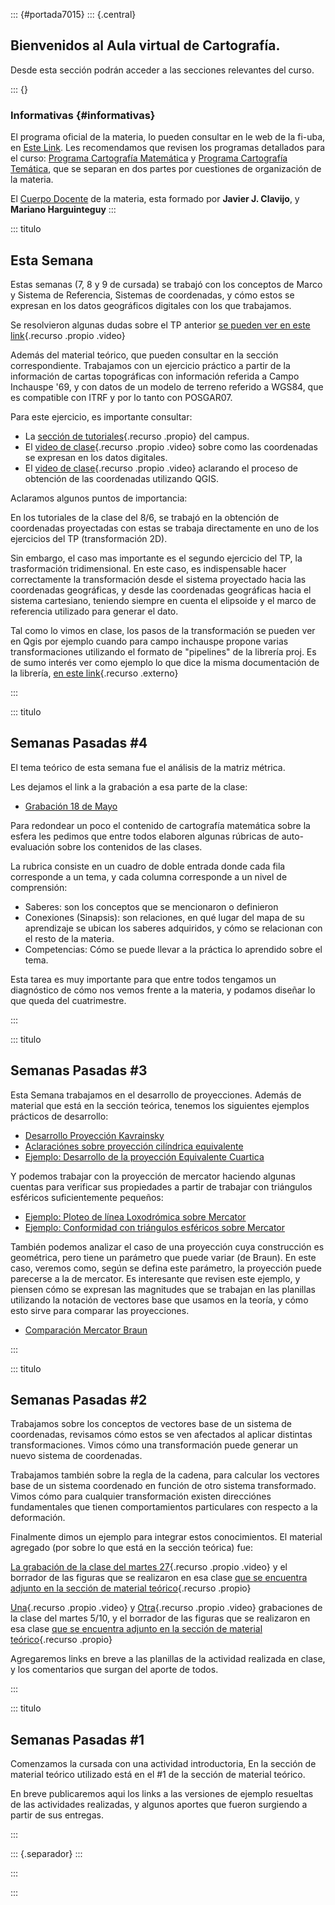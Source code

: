 ::: {#portada7015}
::: {.central}
## Bienvenidos al Aula virtual de Cartografía.

Desde esta sección podrán acceder a las secciones relevantes del curso.

::: {}
### Informativas {#informativas}

El programa oficial de la materia, lo pueden consultar en le web de la
fi-uba, en [Este Link](http://www.fi.uba.ar/sites/default/files/7015.pdf). Les
recomendamos que revisen los programas detallados para el curso:
[Programa Cartografía Matemática](https://campus.fi.uba.ar/mod/resource/view.php?id=190034) y
[Programa Cartografía Temática](https://campus.fi.uba.ar/mod/resource/view.php?id=190038), que
se separan en dos partes por cuestiones de organización de la materia.

El [Cuerpo Docente](https://campus.fi.uba.ar/course/view.php?id=1093&section=3) de
la materia, esta formado por **Javier J. Clavijo**, y **Mariano Harguinteguy**
:::

::: titulo

## Esta Semana

Estas semanas (7, 8 y 9 de cursada) se trabajó con los conceptos de Marco y Sistema de Referencia,
Sistemas de coordenadas, y cómo estos se expresan en los datos geográficos digitales con los que trabajamos.

Se resolvieron algunas dudas sobre el TP anterior
[se pueden ver en este link](https://drive.google.com/file/d/19rRHZo7itt0zKeYKUdfMLLq3rccl6IsX/view?usp=sharing){.recurso .propio .video}

Además del material teórico, que pueden consultar en la sección correspondiente. Trabajamos con
un ejercicio práctico a partir de la información de cartas topográficas con información referida
a Campo Inchauspe '69, y con datos de un modelo de terreno referido a WGS84, que es compatible
con ITRF y por lo tanto con POSGAR07.

Para este ejercicio, es importante consultar:

- La [sección de tutoriales](https://campus.fi.uba.ar/course/view.php?id=1093&section=5){.recurso .propio} del campus.
- El [video de clase](https://campus.fi.uba.ar/mod/url/view.php?id=229208){.recurso .propio .video} sobre como las coordenadas se expresan en los datos digitales.
- El [video de clase](https://campus.fi.uba.ar/mod/url/view.php?id=229215){.recurso .propio .video} aclarando el proceso de obtención de las coordenadas utilizando QGIS.


Aclaramos algunos puntos de importancia:

En los tutoriales de la clase del 8/6, se trabajó en la obtención de coordenadas proyectadas
con estas se trabaja directamente en uno de los ejercicios del TP (transformación 2D).

Sin embargo, el caso mas importante es el segundo ejercicio del TP, la trasformación tridimensional.
En este caso, es indispensable hacer correctamente la transformación desde el sistema proyectado
hacia las coordenadas geográficas, y desde las coordenadas geográficas hacia el sistema cartesiano,
teniendo siempre en cuenta el elipsoide y el marco de referencia utilizado para generar el dato.

Tal como lo vimos en clase, los pasos de la transformación se pueden ver en Qgis por ejemplo cuando
para campo inchauspe propone varias transformaciones utilizando el formato de "pipelines" de la librería proj.
Es de sumo interés ver como ejemplo lo que dice la misma documentación de la librería,
[en este link](https://proj-tmp.readthedocs.io/en/6.2/usage/transformation.html#transformation){.recurso .externo}

:::

::: titulo

## Semanas Pasadas \#4

El tema teórico de esta semana fue el análisis de la matriz métrica.

Les dejamos el link a la grabación a esa parte de la clase:

- [Grabación 18 de Mayo](https://drive.google.com/file/d/1Ymo1k6GVZuzvA0b2yG4yzao5QYXNYVvE/view?usp=sharing)

Para redondear un poco el contenido de cartografía matemática sobre la esfera
les pedimos que entre todos elaboren algunas rúbricas de auto-evaluación sobre
los contenidos de las clases.

La rubrica consiste en un cuadro de doble entrada donde cada fila corresponde
a un tema, y cada columna corresponde a un nivel de comprensión:

- Saberes: son los conceptos que se mencionaron o definieron
- Conexiones (Sinapsis): son relaciones, en qué lugar del mapa de su aprendizaje se ubican los saberes adquiridos,
  y cómo se relacionan con el resto de la materia.
- Competencias: Cómo se puede llevar a la práctica lo aprendido sobre el tema.

Esta tarea es muy importante para que entre todos tengamos un diagnóstico de
cómo nos vemos frente a la materia, y podamos diseñar lo que queda del cuatrimestre.

:::

::: titulo

## Semanas Pasadas \#3

Esta Semana trabajamos en el desarrollo de proyecciones. Además de
material que está en la sección teórica, tenemos los siguientes ejemplos prácticos
de desarrollo:

- [Desarrollo Proyección Kavrainsky](https://drive.google.com/file/d/1UWoFQAa2ASB2in3A9aqtcR9xFuV4aeVm/view?usp=sharing)
- [Aclaraciónes sobre proyección cilíndrica equivalente](https://drive.google.com/file/d/14T62AaePPnk8ArRv57WHZdxbljNqBodw/view?usp=sharing)
- [Ejemplo: Desarrollo de la proyección Equivalente Cuartica](https://campus.fi.uba.ar/mod/resource/view.php?id=189792)

Y podemos trabajar con la proyección de mercator haciendo algunas cuentas para
verificar sus propiedades a partir de trabajar con triángulos esféricos suficientemente pequeños:

- [Ejemplo: Ploteo de línea Loxodrómica sobre Mercator](https://campus.fi.uba.ar/mod/resource/view.php?id=225738)
- [Ejemplo: Conformidad con triángulos esféricos sobre Mercator](https://campus.fi.uba.ar/mod/resource/view.php?id=225743)

También podemos analizar el caso de una proyección cuya construcción es geométrica,
pero tiene un parámetro que puede variar (de Braun). En este caso, veremos como, según
se defina este parámetro, la proyección puede parecerse a la de mercator.
Es interesante que revisen este ejemplo, y piensen cómo se expresan las magnitudes
que se trabajan en las planillas utilizando la notación de vectores base que usamos en la
teoría, y cómo esto sirve para comparar las proyecciones.

- [Comparación Mercator Braun](https://campus.fi.uba.ar/mod/folder/view.php?id=225748)

:::

::: titulo

## Semanas Pasadas \#2

Trabajamos sobre los conceptos de vectores base de un sistema de
coordenadas, revisamos cómo estos se ven afectados al aplicar distintas
transformaciones. Vimos cómo una transformación puede generar un nuevo
sistema de coordenadas.

Trabajamos también sobre la regla de la cadena, para calcular los
vectores base de un sistema coordenado en función de otro sistema
transformado. Vimos cómo para cualquier transformación existen
direcciónes fundamentales que tienen comportamientos particulares con
respecto a la deformación.

Finalmente dimos un ejemplo para integrar estos conocimientos. El
material agregado (por sobre lo que está en la sección teórica) fue:

[La grabación de la clase del martes
27](https://drive.google.com/file/d/1JGxHq-_jqM9I91A8b4_mxRKfdbSelwEd/view){.recurso
.propio .video} y el borrador de las figuras que se realizaron en esa
clase [que se encuentra adjunto en la sección de material
teórico](https://campus.fi.uba.ar/mod/resource/view.php?id=221192){.recurso
.propio}

[Una](https://drive.google.com/file/d/15IbdxMgtgebZCsgsQfPhzi4OtSmAoW9A/view){.recurso
.propio .video} y
[Otra](https://drive.google.com/file/d/19Xark1eqZPvUp5kYqQ9QEdedPjeaCuJy/view){.recurso
.propio .video} grabaciones de la clase del martes 5/10, y el borrador
de las figuras que se realizaron en esa clase [que se encuentra adjunto
en la sección de material
teórico](https://campus.fi.uba.ar/mod/resource/view.php?id=223989){.recurso
.propio}

Agregaremos links en breve a las planillas de la actividad realizada en
clase, y los comentarios que surgan del aporte de todos.

:::

::: titulo

## Semanas Pasadas \#1

Comenzamos la cursada con una actividad introductoria, En la sección de
material teórico utilizado está en el \#1 de la sección de material
teórico.

En breve publicaremos aqui los links a las versiones de ejemplo
resueltas de las actividades realizadas, y algunos aportes que fueron
surgiendo a partir de sus entregas.

:::

::: {.separador}
:::

:::

:::
